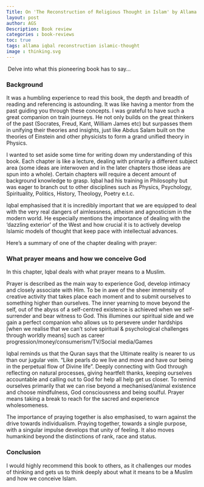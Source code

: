 ```yaml
---
Title: On 'The Reconstruction of Religious Thought in Islam' by Allama Iqbal
layout: post
author: AGS
Description: Book review
categories : book-reviews
toc: true
tags: allama iqbal reconstruction islamic-thought
image : thinking.svg
---
```

‬
Delve into what this pioneering book has to say...

### Background

It was a humbling experience to read this book, the depth and breadth of reading and referencing is astounding. It was like having a mentor from the past guiding you through these concepts. I was grateful to have such a great companion on train journeys. He not only builds on the great thinkers of the past (Socrates, Freud, Kant, William James etc) but surpasses them in unifying their theories and insights, just like Abdus Salam built on the theories of Einstein and other physicists to form a grand unified theory in Physics. 

I wanted to set aside some time for writing down my understanding of this book. Each chapter is like a lecture,  dealing with primarily a different subject area (some ideas are interwoven and in the later chapters those ideas are spun into a whole). Certain chapters will require a decent amount of background knowledge to grasp. Iqbal had his training in Philosophy but was eager to branch out to other disciplines such as Physics, Psychology, Spirituality, Politics, History, Theology, Poetry e.t.c. 

Iqbal emphasised that it is incredibly important that we are equipped to deal with the very real dangers of aimlessness, atheism and agnosticism in the modern world. He especially mentions the importance of dealing with the ‘dazzling exterior’ of the West and how crucial it is to actively develop Islamic models of thought that keep pace with  intellectual advances. 

Here’s a summary of one of the chapter dealing with prayer: 

### What prayer means and how we conceive God

In this chapter, Iqbal deals with what prayer means to a Muslim. 

Prayer is described as the main way to experience God, develop intimacy and closely associate with Him. To be in awe of  the sheer immensity of creative activity that takes place each moment and to submit ourselves to something higher than ourselves. The inner yearning to move beyond the self, out of the abyss of a self-centred existence is achieved when we self-surrender and bear witness to God. This illumines our spiritual side and we gain a perfect companion who allows us to persevere under hardships [when we realise that we can’t solve spiritual & psychological challenges through worldly means] such as career progression/money/consumerism/TV/Social media/Games

Iqbal reminds us that the Quran says that the Ultimate reality is nearer to us than our jugular vein. “Like pearls do we live and move and have our being in the perpetual flow of Divine life”. Deeply connecting with God through reflecting on natural processes, giving heartfelt thanks, keeping ourselves accountable and calling out to God for help all help get us closer. To remind ourselves primarily that we can rise beyond a mechanised/animal existence and choose mindfulness, God consciousness and being soulful. Prayer means taking a break to reach for the sacred and experience wholesomeness. 

The importance of praying together is also emphasised, to warn against the drive towards individualism. Praying together, towards a single purpose, with a singular impulse develops that unity of feeling. It also moves humankind beyond the distinctions of rank, race and status. 

### Conclusion

I would highly recommend this book to others, as it challenges our modes of thinking and gets us to think deeply about what it means to be a Muslim and how we conceive Islam. 

